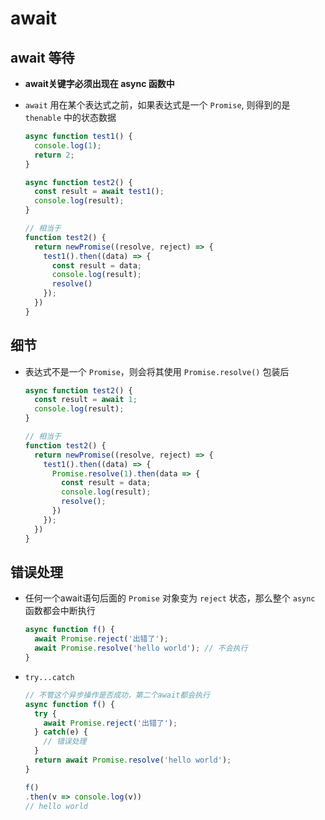 # await

## await 等待

  - **await关键字必须出现在 async 函数中**

  - `await` 用在某个表达式之前，如果表达式是一个 `Promise`, 则得到的是 `thenable` 中的状态数据

    ```javascript
    async function test1() {
      console.log(1);
      return 2;
    }

    async function test2() {
      const result = await test1();
      console.log(result);
    }

    // 相当于
    function test2() {
      return newPromise((resolve, reject) => {
        test1().then((data) => {
          const result = data;
          console.log(result);
          resolve()
        });
      })
    }
    ```

## 细节

  - 表达式不是一个 `Promise`，则会将其使用 `Promise.resolve()` 包装后

    ```javascript
    async function test2() {
      const result = await 1;
      console.log(result);
    }

    // 相当于
    function test2() {
      return newPromise((resolve, reject) => {
        test1().then((data) => {
          Promise.resolve(1).then(data => {
            const result = data;
            console.log(result);
            resolve();
          })
        });
      })
    }
    ```

## 错误处理

  - 任何一个await语句后面的 `Promise` 对象变为 `reject` 状态，那么整个 `async` 函数都会中断执行

    ```javascript
    async function f() {
      await Promise.reject('出错了');
      await Promise.resolve('hello world'); // 不会执行
    }
    ```

  - `try...catch`

    ```javascript
    // 不管这个异步操作是否成功，第二个await都会执行
    async function f() {
      try {
        await Promise.reject('出错了');
      } catch(e) {
        // 错误处理
      }
      return await Promise.resolve('hello world');
    }

    f()
    .then(v => console.log(v))
    // hello world
    ```
